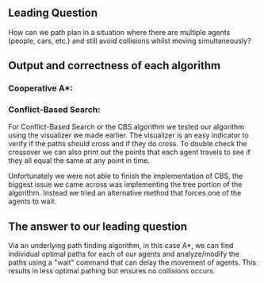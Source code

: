 ## Leading Question

How can we path plan in a situation where there are multiple agents (people, cars, etc.) and still avoid collisions whilst moving simultaneously?

## Output and correctness of each algorithm

### Cooperative A*:

### Conflict-Based Search:

  For Conflict-Based Search or the CBS algorithm we tested our algorithm using the visualizer we made earlier. The visualizer is an easy indicator to verify if the paths should cross and if they do cross. To double check the crossover we can also print out the points that each agent travels to see if they all equal the same at any point in time.
  
  Unfortunately we were not able to finish the implementation of CBS, the biggest issue we came across was implementing the tree portion of the algorithm. Instead we tried an alternative method that forces one of the agents to wait.

## The answer to our leading question

Via an underlying path finding algorithm, in this case A*, we can find individual optimal paths for each of our agents and analyze/modify the paths using a "wait" command that can delay the movement of agents. This results in less optimal pathing but ensures no collisions occurs. 
